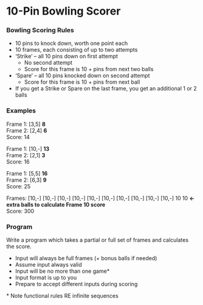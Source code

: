 # 10-Pin Bowling Scorer

### Bowling Scoring Rules

* 10 pins to knock down, worth one point each
* 10 frames, each consisting of up to two attempts
* ‘Strike’ – all 10 pins down on first attempt
    * No second attempt
    * Score for this frame is 10 + pins from next two balls
* ‘Spare’ – all 10 pins knocked down on second attempt
    * Score for this frame is 10 + pins from next ball
* If you get a Strike or Spare on the last frame, you get an additional 1 or 2 balls 

### Examples

Frame 1: [3,5] **8**  
Frame 2: [2,4] **6**  
Score: 14  

Frame 1: [10,-] **13**  
Frame 2: [2,1] **3**  
Score: 16  

Frame 1: [5,5] **16**  
Frame 2: [6,3] **9**  
Score: 25  

Frames: [10,-] [10,-] [10,-] [10,-] [10,-] [10,-] [10,-] [10,-] [10,-] [10,-] 10 10 **<- extra balls to calculate Frame 10 score**  
Score: 300  

### Program

Write a program which takes a partial or full set of frames and calculates the score.

* Input will always be full frames (+ bonus balls if needed)
* Assume input always valid
* Input will be no more than one game*
* Input format is up to you
* Prepare to accept different inputs during scoring

\* Note functional rules RE infinite sequences
